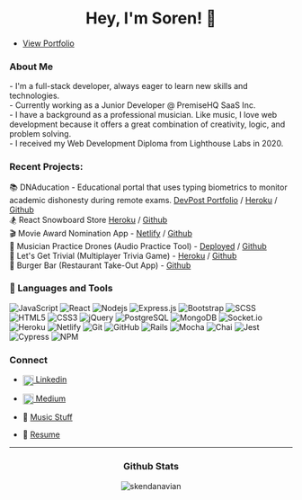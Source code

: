 <h1 align="center"> Hey, I'm Soren! 👋 </h1>

- <a href="https://www.skendesign.com/">
   View Portfolio

</a>


### About Me

<p>
 - I'm a full-stack developer, always eager to learn new skills and technologies. 
</br>
- Currently working as a Junior Developer @ PremiseHQ SaaS Inc.
</br>
- I have a background as a professional musician. Like music, I love web development because it offers a great combination of creativity, logic, and problem solving.  
<br/>
- I received my Web Development Diploma from Lighthouse Labs in 2020.

<br/>

### Recent Projects:
📚 DNAducation - Educational portal that uses typing biometrics to monitor academic dishonesty during remote exams.
[DevPost Portfolio](https://devpost.com/software/dnaducation) / [Heroku](https://dnaducation.herokuapp.com/) / [Github](https://github.com/skendanavian/DNAducation)
<br/>
🏂 React Snowboard Store
[Heroku](https://react-mountain-sports-test.herokuapp.com/) / [Github](https://github.com/skendanavian/E-Commerce-Shopping-Cart)
<br/>
🎬 Movie Award Nomination App -
[Netlify](https://movie-awards-app.netlify.app/) / [Github](https://github.com/skendanavian/Movie-Award-Nomination-App)
<br/>
🎵 Musician Practice Drones (Audio Practice Tool) -
[Deployed](https://www.musicianpracticedrones.com/) / [Github](https://github.com/skendanavian/musician-practice-drones)
<br/>
🎲 Let's Get Trivial (Multiplayer Trivia Game) -
[Heroku](https://lets-get-trivial-game.herokuapp.com) / [Github](https://github.com/skendanavian/lets-get-trivial)
<br/>
🍔 Burger Bar (Restaurant Take-Out App) -
[Github](https://github.com/skendanavian/Burger-Bar)

### 🔧 Languages and Tools

![JavaScript](https://img.shields.io/badge/-JavaScript-black?style=flat-square&logo=javascript)
![React](https://img.shields.io/badge/-React-black?style=flat-square&logo=react)
![Nodejs](https://img.shields.io/badge/-Nodejs-black?style=flat-square&logo=Node.js)
![Express.js](https://img.shields.io/badge/-Express-black?style=flat-square&logo=expressjs)
![Bootstrap](https://img.shields.io/badge/-Bootstrap-black?style=flat-square&logo=bootstrap)
![SCSS](https://img.shields.io/badge/-SCSS-black?style=flat-square&logo=SASS)
![HTML5](https://img.shields.io/badge/-HTML5-black?style=flat-square&logo=html5&logoColor=white)
![CSS3](https://img.shields.io/badge/-CSS3-black?style=flat-square&logo=css3)
![jQuery](https://img.shields.io/badge/-jQuery-black?style=flat-square&logo=jquery)
![PostgreSQL](https://img.shields.io/badge/-PostgreSQL-black?style=flat-square&logo=postgresql)
![MongoDB](https://img.shields.io/badge/-MongoDB-black?style=flat-square&logo=mongodb)
![Socket.io](https://img.shields.io/badge/-Socket-black?style=flat-square&logo=socket.io)
![Heroku](https://img.shields.io/badge/-Heroku-black?style=flat-square&logo=heroku)
![Netlify](https://img.shields.io/badge/-Netlify-black?style=flat-square&logo=netlify)
![Git](https://img.shields.io/badge/-Git-black?style=flat-square&logo=git)
![GitHub](https://img.shields.io/badge/-GitHub-black?style=flat-square&logo=github)
![Rails](https://img.shields.io/badge/-Rails-black?style=flat-square&logo=ruby)
![Mocha](https://img.shields.io/badge/-Mocha-black?style=flat-square&logo=mocha)
![Chai](https://img.shields.io/badge/-Chai-black?style=flat-square&logo=chai)
![Jest](https://img.shields.io/badge/-Jest-black?style=flat-square&logo=jest)
![Cypress](https://img.shields.io/badge/-Cypress-black?style=flat-square&logo=cypress)
![NPM](https://img.shields.io/badge/-NPM-black?style=flat-square&logo=npm)


### Connect



- <a href="https://www.linkedin.com/in/soren-nissen/">
  <img align="center" alt="Soren on Linkedin" width="19px" src="https://cdn.jsdelivr.net/npm/simple-icons@v3/icons/linkedin.svg" /> Linkedin

</a>

- <a href="https://medium.com/@s.nissen.bass" target="blank"><img align="center" src="https://cdn.jsdelivr.net/npm/simple-icons@3.0.1/icons/medium.svg" alt="@s.nissen.bass" width="19px" /> Medium</a>

- 🎸 <a href="https://www.sorennissen.com/" alt="soren nissen website"> Music Stuff</a>

- 📝 [Resume](https://resume.creddle.io/resume/33dor1kjuv1)
  <br/>

---

<h3 align="center">Github Stats</h3>
<p align='center'><img align="center" src="https://github-readme-streak-stats.herokuapp.com/?user=skendanavian&theme=dark" alt="skendanavian" /></p>
